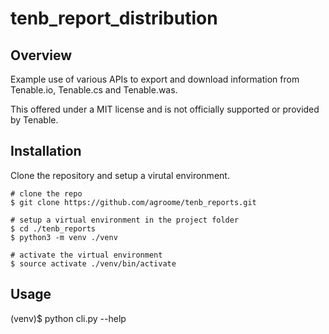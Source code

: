 # tenb_report_distribution

## Overview
Example use of various APIs to export and download information from Tenable.io, Tenable.cs and Tenable.was.

This offered under a MIT license and is not officially supported or provided by Tenable.

## Installation
Clone the repository and setup a virutal environment.

```
# clone the repo
$ git clone https://github.com/agroome/tenb_reports.git

# setup a virtual environment in the project folder
$ cd ./tenb_reports
$ python3 -m venv ./venv

# activate the virtual environment
$ source activate ./venv/bin/activate
```

## Usage
(venv)$ python cli.py --help
